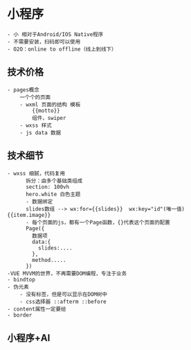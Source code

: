 # 小程序
    - 小 相对于Android/IOS Native程序
    - 不需要安装，扫码即可以使用
    - O2O：online to offline（线上到线下）

## 技术价格
    - pages概念
        一个个的页面
        - wxml 页面的结构 模板
            {{motto}}
            组件，swiper
        - wxss 样式
        - js data 数据

## 技术细节
    - wxss 细腻，代码复用
          拆分：由多个基础类组成
          section: 100vh
          hero.white 白色主题
          - 数据绑定
          slides数组 --> wx:for={{slides}}  wx:key="id"(唯一值) {{item.image}}
          - 每个页面的js，都有一个Page函数，{}代表这个页面的配置
          Page({
            数据项
            data:{
              slides:....
            },
            method.....
          })
    -VUE MVVM的世界，不再需要DOM编程，专注于业务
    - bindtop
    - 伪元素
        - 没有标签，但是可以显示在DOM树中
        - css选择器 ::afterm ::before
    - content属性一定要给
    - border
## 小程序+AI
